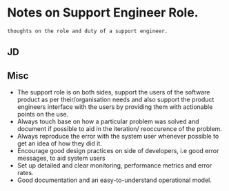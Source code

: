 # Notes on Support Engineer Role.

`thoughts on the role and duty of a support engineer.`

## JD

## Misc

- The support role is on both sides, support the users of the software product as per their/organisation needs and also support the product engineers interface with the users by providing them with actionable points on the use.
- Always touch base on how a particular problem was solved and document if possible to aid in the iteration/ reoccurence of the problem.
- Always reproduce the error with the system user whenever possible to get an idea of how they did it.
- Encourage good design practices on side of developers, i.e good error messages, to aid system users
- Set up detailed and clear monitoring, performance metrics and error rates.
- Good documentation and an easy-to-understand operational model.